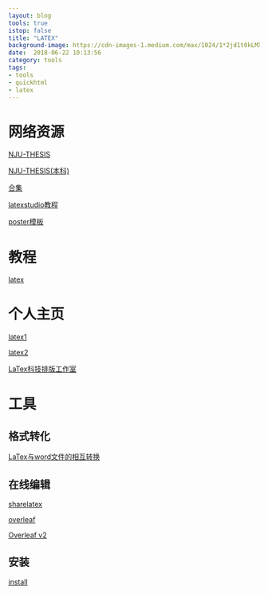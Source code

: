 ```yaml
---
layout: blog
tools: true
istop: false
title: "LATEX"
background-image: https://cdn-images-1.medium.com/max/1024/1*2jd1t0kLMXHaAWN_VzpLTw.png
date:  2018-06-22 10:13:56
category: tools
tags:
- tools
- quickhtml
- latex
---
```


# 网络资源

<a href="http://haixing-hu.github.io/nju-thesis/" title="NJU在线">NJU-THESIS</a>

<a href="https://github.com/AnyiRao/NJUThesis2018" title="NJU本科">NJU-THESIS(本科)</a>

<a href="http://blog.sina.com.cn/s/blog_5e16f1770100mno8.html" title="国内大学毕业论文LaTeX模板集合">合集</a>

<a href="http://www.latexstudio.net/archives/220" title="在线ppt">latexstudio教程</a>

<a href="http://www.latexstudio.net/category/14/35.html" title="poster">poster模板</a>

# 教程

<a href="https://1drv.ms/b/s!Alwdgxq2tX7cgYtwox0CpcYEtgwnDA" title="latex 暨南大学吕老师">latex</a>

# 个人主页
<a href="http://ddswhu.com/" title="黄晨成">latex1</a>

<a href="https://liam0205.me/" title="邓东升">latex2</a>

<a href="http://www.latexstudio.net/" title="latexstudio">LaTex科技排版工作室</a>

# 工具

## 格式转化

<a href="https://mp.weixin.qq.com/s?__biz=MjM5NzU3MDI3OQ==&mid=2653545711&idx=1&sn=2ee9ee062f05a7d93808b31e2ba17e4b&chksm=bd0ab7678a7d3e71f6711b6df7c22b82e2973251538203f47bb79cbf1b6a2c1bac087eb613db&mpshare=1&scene=1&srcid=0828sUYEWPJoAWrc3I9TI5dK#rd" title="latex2word"> LaTex与word文件的相互转换</a>

## 在线编辑

<a href="https://www.sharelatex.com/" title="sharelatex"> sharelatex</a>

<a href="https://www.overleaf.com/" title="overleaf">overleaf</a>

<a href="https://v2.overleaf.com/login" title="两者合并">Overleaf v2</a>

## 安装

<a href="https://ghou.me/2017/06/06/install-tex-live-on-linux/" title="linux">install</a>
